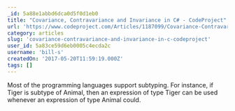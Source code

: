 ```yaml
---
_id: 5a88e1abbd6dca0d5f0d1eb0
title: "Covariance, Contravariance and Invariance in C# - CodeProject"
url: 'https://www.codeproject.com/Articles/1187099/Covariance-Contravariance-and-Invariance-in-Csharp'
category: articles
slug: 'covariance-contravariance-and-invariance-in-c-codeproject'
user_id: 5a83ce59d6eb0005c4ecda2c
username: 'bill-s'
createdOn: '2017-05-20T11:59:19.000Z'
tags: []
---
```


Most of the programming languages support subtyping. For instance, if Tiger is subtype of Animal, then an expression of type Tiger can be used whenever an expression of type Animal could. 
